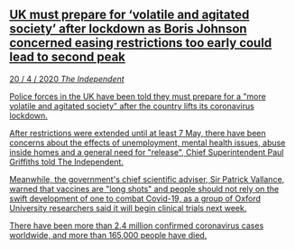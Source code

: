 <a class='link' href='https://archive.vn/gsDiV'>
<article>

## UK must prepare for ‘volatile and agitated society’ after lockdown as Boris Johnson concerned easing restrictions too early could lead to second peak

<time datetime=2020-04-20>20 / 4 / 2020</time>
<em class='source'>The Independent</em>


Police forces in the UK have been told they must prepare for a "more volatile
and agitated society" after the country lifts its coronavirus lockdown.

After restrictions were extended until at least 7 May, there have been concerns
about the effects of unemployment, mental health issues, abuse inside homes and
a general need for "release", Chief Superintendent Paul Griffiths told The
Independent.

Meanwhile, the government's chief scientific adviser, Sir Patrick Vallance,
warned that vaccines are "long shots" and people should not rely on the swift
development of one to combat Covid-19, as a group of Oxford University
researchers said it will begin clinical trials next week.

There have been more than 2.4 million confirmed coronavirus cases worldwide,
and more than 165,000 people have died.

</article>
</a>
